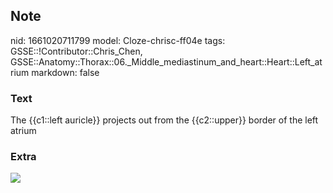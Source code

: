 ## Note
nid: 1661020711799
model: Cloze-chrisc-ff04e
tags: GSSE::!Contributor::Chris_Chen, GSSE::Anatomy::Thorax::06._Middle_mediastinum_and_heart::Heart::Left_atrium
markdown: false

### Text
<div class="toggle">
  The {{c1::left auricle}} projects out from the {{c2::upper}}
  border of the left atrium
</div>

### Extra
<img src= 
"LQEqKBJr2cOBjblfaOmjsw_left-atrium-and-ventricle_english.jpg">
